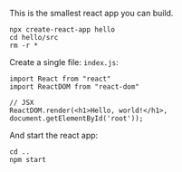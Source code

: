 This is the smallest react app you can build.

```
npx create-react-app hello
cd hello/src
rm -r *
```

Create a single file: `index.js`:
```
import React from "react"
import ReactDOM from "react-dom"

// JSX
ReactDOM.render(<h1>Hello, world!</h1>, document.getElementById('root'));
```

And start the react app:
```
cd ..
npm start
```
